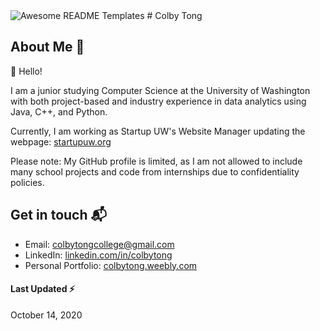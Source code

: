 <img src="https://raw.githubusercontent.com/elangosundar/awesome-README-templates/master/awesome-github-profile.png" alt="Awesome README Templates" />
# Colby Tong

## About Me 📕

👋 Hello!

I am a junior studying Computer Science at the University of Washington with both project-based and industry experience in data analytics using Java, C++, and Python. 

Currently, I am working as Startup UW's Website Manager updating the webpage: [startupuw.org][3]

Please note: My GitHub profile is limited, as I am not allowed to include many school projects and code from internships due to confidentiality policies.

## Get in touch 📬

- Email: colbytongcollege@gmail.com
- LinkedIn: [linkedin.com/in/colbytong][1]
- Personal Portfolio: [colbytong.weebly.com][2]

#### Last Updated ⚡
October 14, 2020

[1]: https://www.linkedin.com/in/colbytong/
[2]: https://colbytong.weebly.com/
[3]: https://www.startupuw.org/

<!--
**colbytong/colbytong** is a ✨ _special_ ✨ repository because its `README.md` (this file) appears on your GitHub profile.

Here are some ideas to get you started:

- 🔭 I’m currently working on ...
- 🌱 I’m currently learning ...
- 👯 I’m looking to collaborate on ...
- 🤔 I’m looking for help with ...
- 💬 Ask me about ...
- 📫 How to reach me: ...
- 😄 Pronouns: ...
- ⚡ Fun fact: ...
-->
